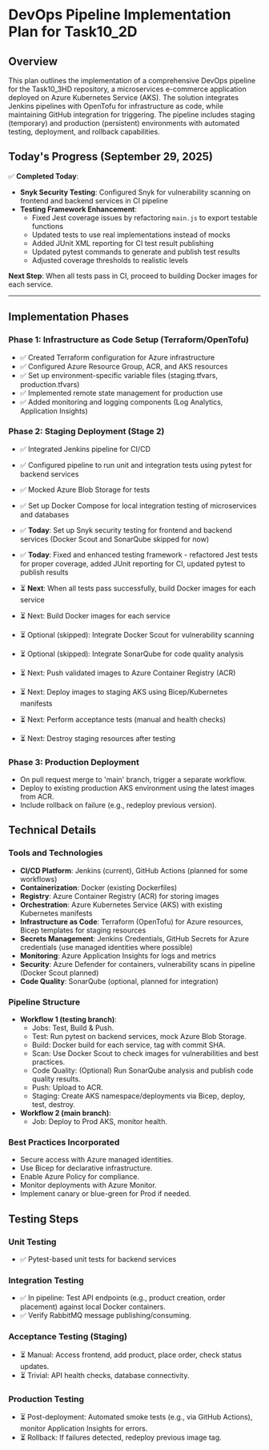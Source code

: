 # DevOps Pipeline Implementation Plan for Task10_2D

## Overview
This plan outlines the implementation of a comprehensive DevOps pipeline for the Task10_3HD repository, a microservices e-commerce application deployed on Azure Kubernetes Service (AKS). The solution integrates Jenkins pipelines with OpenTofu for infrastructure as code, while maintaining GitHub integration for triggering. The pipeline includes staging (temporary) and production (persistent) environments with automated testing, deployment, and rollback capabilities.

## Today's Progress (September 29, 2025)

✅ **Completed Today**:
- **Snyk Security Testing**: Configured Snyk for vulnerability scanning on frontend and backend services in CI pipeline
- **Testing Framework Enhancement**: 
  - Fixed Jest coverage issues by refactoring `main.js` to export testable functions
  - Updated tests to use real implementations instead of mocks
  - Added JUnit XML reporting for CI test result publishing
  - Updated pytest commands to generate and publish test results
  - Adjusted coverage thresholds to realistic levels

**Next Step**: When all tests pass in CI, proceed to building Docker images for each service.

---

## Implementation Phases

### Phase 1: Infrastructure as Code Setup (Terraform/OpenTofu)
- ✅ Created Terraform configuration for Azure infrastructure
- ✅ Configured Azure Resource Group, ACR, and AKS resources
- ✅ Set up environment-specific variable files (staging.tfvars, production.tfvars)
- ✅ Implemented remote state management for production use
- ✅ Added monitoring and logging components (Log Analytics, Application Insights)

### Phase 2: Staging Deployment (Stage 2)
- ✅ Integrated Jenkins pipeline for CI/CD
- ✅ Configured pipeline to run unit and integration tests using pytest for backend services
- ✅ Mocked Azure Blob Storage for tests
- ✅ Set up Docker Compose for local integration testing of microservices and databases
- ✅ **Today**: Set up Snyk security testing for frontend and backend services (Docker Scout and SonarQube skipped for now)
- ✅ **Today**: Fixed and enhanced testing framework - refactored Jest tests for proper coverage, added JUnit reporting for CI, updated pytest to publish results
- ⏳ **Next**: When all tests pass successfully, build Docker images for each service


- ⏳ Next: Build Docker images for each service
- ⏳ Optional (skipped): Integrate Docker Scout for vulnerability scanning
- ⏳ Optional (skipped): Integrate SonarQube for code quality analysis
- ⏳ Next: Push validated images to Azure Container Registry (ACR)
- ⏳ Next: Deploy images to staging AKS using Bicep/Kubernetes manifests
- ⏳ Next: Perform acceptance tests (manual and health checks)
- ⏳ Next: Destroy staging resources after testing

### Phase 3: Production Deployment
- On pull request merge to 'main' branch, trigger a separate workflow.
- Deploy to existing production AKS environment using the latest images from ACR.
- Include rollback on failure (e.g., redeploy previous version).

## Technical Details

### Tools and Technologies
- **CI/CD Platform**: Jenkins (current), GitHub Actions (planned for some workflows)
- **Containerization**: Docker (existing Dockerfiles)
- **Registry**: Azure Container Registry (ACR) for storing images
- **Orchestration**: Azure Kubernetes Service (AKS) with existing Kubernetes manifests
- **Infrastructure as Code**: Terraform (OpenTofu) for Azure resources, Bicep templates for staging resources
- **Secrets Management**: Jenkins Credentials, GitHub Secrets for Azure credentials (use managed identities where possible)
- **Monitoring**: Azure Application Insights for logs and metrics
- **Security**: Azure Defender for containers, vulnerability scans in pipeline (Docker Scout planned)
- **Code Quality**: SonarQube (optional, planned for integration)

### Pipeline Structure
- **Workflow 1 (testing branch)**:
  - Jobs: Test, Build & Push.
  - Test: Run pytest on backend services, mock Azure Blob Storage.
  - Build: Docker build for each service, tag with commit SHA.
  - Scan: Use Docker Scout to check images for vulnerabilities and best practices.
  - Code Quality: (Optional) Run SonarQube analysis and publish code quality results.
  - Push: Upload to ACR.
  - Staging: Create AKS namespace/deployments via Bicep, deploy, test, destroy.
- **Workflow 2 (main branch)**:
  - Job: Deploy to Prod AKS, monitor health.

### Best Practices Incorporated
- Secure access with Azure managed identities.
- Use Bicep for declarative infrastructure.
- Enable Azure Policy for compliance.
- Monitor deployments with Azure Monitor.
- Implement canary or blue-green for Prod if needed.

## Testing Steps

### Unit Testing
- ✅ Pytest-based unit tests for backend services

### Integration Testing
- ✅ In pipeline: Test API endpoints (e.g., product creation, order placement) against local Docker containers.
- ✅ Verify RabbitMQ message publishing/consuming.

### Acceptance Testing (Staging)
- ⏳ Manual: Access frontend, add product, place order, check status updates.
- ⏳ Trivial: API health checks, database connectivity.

### Production Testing
- ⏳ Post-deployment: Automated smoke tests (e.g., via GitHub Actions), monitor Application Insights for errors.
- ⏳ Rollback: If failures detected, redeploy previous image tag.